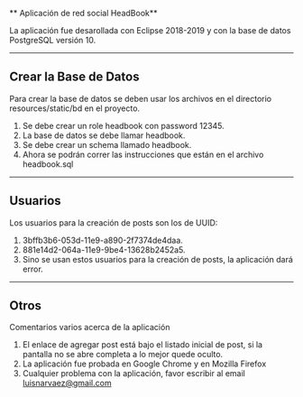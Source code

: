 ** Aplicación de red social HeadBook**

La aplicación fue desarollada con Eclipse 2018-2019 y con la base de datos PostgreSQL versión 10.

---

## Crear la Base de Datos

Para crear la base de datos se deben usar los archivos en el directorio resources/static/bd en el proyecto.

1. Se debe crear un role headbook con password 12345.
2. La base de datos se debe llamar headbook.
3. Se debe crear un schema llamado headbook.
4. Ahora se podrán correr las instrucciones que están en el archivo headbook.sql 

---

## Usuarios

Los usuarios para la creación de posts son los de UUID:

1. 3bffb3b6-053d-11e9-a890-2f7374de4daa.
2. 881e14d2-064a-11e9-9be4-13628b2452a5.
3. Sino se usan estos usuarios para la creación de posts, la aplicación dará error.

---

## Otros

Comentarios varios acerca de la aplicación

1. El enlace de agregar post está bajo el listado inicial de post, si la pantalla no se abre completa a lo mejor quede oculto.
2. La aplicación fue probada en Google Chrome y en Mozilla Firefox
3. Cualquier problema con la aplicación, favor escribir al email luisnarvaez@gmail.com